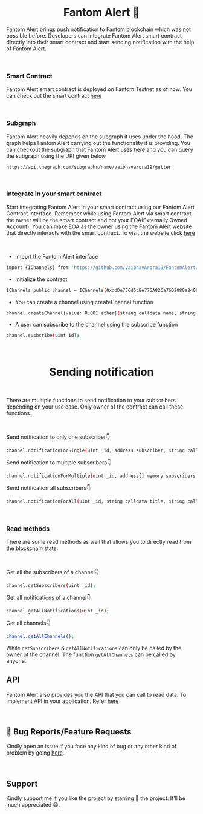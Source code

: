 <h1 align="center">Fantom Alert 🔔</h1>

Fantom Alert brings push notification to Fantom blockchain which was not possible before. Developers can integrate Fantom Alert smart contract directly into their smart contract and start sending notification with the help of Fantom Alert.

<br/>

### Smart Contract

Fantom Alert smart contract is deployed on Fantom Testnet as of now. You can check out the smart contract 
<a href="https://testnet.ftmscan.com/address/0xddDe75Cd5cBe775A82Ca76D2080a24082Ce6927f">here</a>

<br />

### Subgraph

Fantom Alert heavily depends on the subgraph it uses under the hood. The graph helps Fantom Alert carrying out the functionality it is providing. You can checkout the subgraph that Fantom Alert uses <a href="https://thegraph.com/hosted-service/subgraph/vaibhavarora19/getter">here</a> and you can query the subgraph using the URI given below

```
https://api.thegraph.com/subgraphs/name/vaibhavarora19/getter
```
<br />

### Integrate in your smart contract

Start integrating Fantom Alert in your smart contract using our Fantom Alert Contract interface. Remember while using Fantom Alert via smart contract the owner will be the smart contract and not your EOA(Externally Owned Account). You can make EOA as the owner using the Fantom Alert website that directly interacts with the smart contract. To visit the website click <a href="https://fantom-alert.vercel.app/">here</a>

<br />

- Import the Fantom Alert interface

```bash
import {IChannels} from "https://github.com/VaibhavArora19/FantomAlert/blob/main/hardhat/contracts/IChannels.sol";
```

- Initialize the contract

```bash
IChannels public channel = IChannels(0xddDe75Cd5cBe775A82Ca76D2080a24082Ce6927f);
```

- You can create a channel using createChannel function
    
```bash
channel.createChannel{value: 0.001 ether}(string calldata name, string calldata description);
```

- A user can subscribe to the channel using the subscribe function

```bash
channel.susbcribe(uint id);
```

<br />
<h1 align="center">Sending notification</h1>

<br/>

There are multiple functions to send notification to your subscribers depending on your use case. Only owner of the contract can call these functions.

<br/>

Send notification to only one subscriber👇

```bash
channel.notificationForSingle(uint _id, address subscriber, string calldata title, string calldata description);
```

Send notification to multiple subscribers👇

```bash 
channel.notificationForMultiple(uint _id, address[] memory subscribers, string calldata title, string calldata description);
```

Send notification all subscribers👇
```bash
channel.notificationForAll(uint _id, string calldata title, string calldata description);
```

<br/>

<h3>Read methods</h3>

There are some read methods as well that allows you to directly read from the blockchain state.

<br/>

Get all the subscribers of a channel👇

```bash 
channel.getSubscribers(uint _id);
```


Get all notifications of a channel👇
```bash
channel.getAllNotifications(uint _id);
```

Get all channels👇
```bash
channel.getAllChannels();
```

While `getSubscribers` & `getAllNotifications` can only be called by the owner of the channel. The function `getAllChannels` can be called by anyone.
<br/>
## API

Fantom Alert also provides you the API that you can call to read data. To implement API in your application.
Refer <a href="https://github.com/VaibhavArora19/FantomAlert/blob/main/Api.md">here</a>

<br/>

## 🤔 Bug Reports/Feature Requests

Kindly open an issue if you face any kind of bug or any other kind of problem by going <a href = "https://github.com/VaibhavArora19/FantomAlert/issues">here</a>.

<br/>

## Support

Kindly support me if you like the project by starring 🌟 the project. It'll be much appreciated 😄.